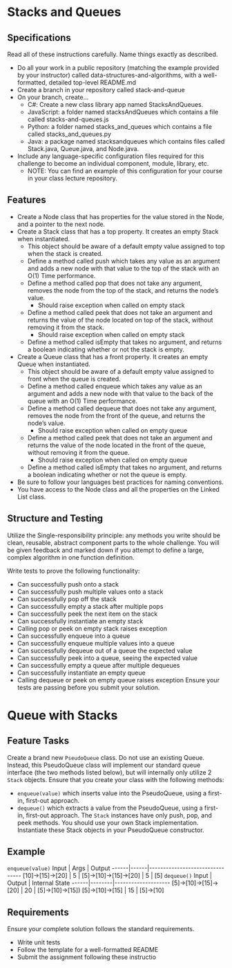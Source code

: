 # Stacks and Queues
## Specifications
Read all of these instructions carefully. Name things exactly as described.
+ Do all your work in a public repository (matching the example provided by your instructor) called data-structures-and-algorithms, with a well-formatted, detailed top-level README.md
+ Create a branch in your repository called stack-and-queue
+ On your branch, create…
  + C#: Create a new class library app named StacksAndQueues.
  + JavaScript: a folder named stacksAndQueues which contains a file called stacks-and-queues.js
  + Python: a folder named stacks_and_queues which contains a file called stacks_and_queues.py
  + Java: a package named stacksandqueues which contains files called Stack.java, Queue.java, and Node.java.
+ Include any language-specific configuration files required for this challenge to become an individual component, module, library, etc.
  + NOTE: You can find an example of this configuration for your course in your class lecture repository.
## Features
+ Create a Node class that has properties for the value stored in the Node, and a pointer to the next node.
+ Create a Stack class that has a top property. It creates an empty Stack when instantiated.
  + This object should be aware of a default empty value assigned to top when the stack is created.
  + Define a method called push which takes any value as an argument and adds a new node with that value to the top of the stack with an O(1) Time performance.
  + Define a method called pop that does not take any argument, removes the node from the top of the stack, and returns the node’s value.
    + Should raise exception when called on empty stack
  + Define a method called peek that does not take an argument and returns the value of the node located on top of the stack, without removing it from the stack.
    + Should raise exception when called on empty stack
  + Define a method called isEmpty that takes no argument, and returns a boolean indicating whether or not the stack is empty.
+ Create a Queue class that has a front property. It creates an empty Queue when instantiated.
  + This object should be aware of a default empty value assigned to front when the queue is created.
  + Define a method called enqueue which takes any value as an argument and adds a new node with that value to the back of the queue with an O(1) Time performance.
  + Define a method called dequeue that does not take any argument, removes the node from the front of the queue, and returns the node’s value.
    + Should raise exception when called on empty queue
  + Define a method called peek that does not take an argument and returns the value of the node located in the front of the queue, without removing it from the queue.
    + Should raise exception when called on empty queue
  + Define a method called isEmpty that takes no argument, and returns a boolean indicating whether or not the queue is empty.
+ Be sure to follow your languages best practices for naming conventions.
+ You have access to the Node class and all the properties on the Linked List class.

## Structure and Testing
Utilize the Single-responsibility principle: any methods you write should be clean, reusable, abstract component parts to the whole challenge. You will be given feedback and marked down if you attempt to define a large, complex algorithm in one function definition.

Write tests to prove the following functionality:

+ Can successfully push onto a stack
+ Can successfully push multiple values onto a stack
+ Can successfully pop off the stack
+ Can successfully empty a stack after multiple pops
+ Can successfully peek the next item on the stack
+ Can successfully instantiate an empty stack
+ Calling pop or peek on empty stack raises exception
+ Can successfully enqueue into a queue
+ Can successfully enqueue multiple values into a queue
+ Can successfully dequeue out of a queue the expected value
+ Can successfully peek into a queue, seeing the expected value
+ Can successfully empty a queue after multiple dequeues
+ Can successfully instantiate an empty queue
+ Calling dequeue or peek on empty queue raises exception
Ensure your tests are passing before you submit your solution.

# Queue with Stacks
## Feature Tasks
Create a brand new ```PseudoQueue``` class. Do not use an existing Queue. Instead, this PseudoQueue class will implement our standard queue interface (the two methods listed below), but will internally only utilize 2 ```Stack``` objects. Ensure that you create your class with the following methods:

+ ```enqueue(value)``` which inserts value into the PseudoQueue, using a first-in, first-out approach.
+ ```dequeue()``` which extracts a value from the PseudoQueue, using a first-in, first-out approach.
The ```Stack``` instances have only push, pop, and peek methods. You should use your own Stack implementation. Instantiate these Stack objects in your PseudoQueue constructor.

## Example
```enqueue(value)```
Input |	Args |	Output
------|------|--------------------------------
[10]->[15]->[20] |	5	| [5]->[10]->[15]->[20]
 	| 5 |	[5]
```dequeue()```
Input	| Output |	Internal State
------|--------|--------------------
[5]->[10]->[15]->[20] |	20 |	[5]->[10]->[15])
[5]->[10]->[15] |	15 |	[5]->[10]
## Requirements
Ensure your complete solution follows the standard requirements.

+ Write unit tests
+ Follow the template for a well-formatted README
+ Submit the assignment following these instructio